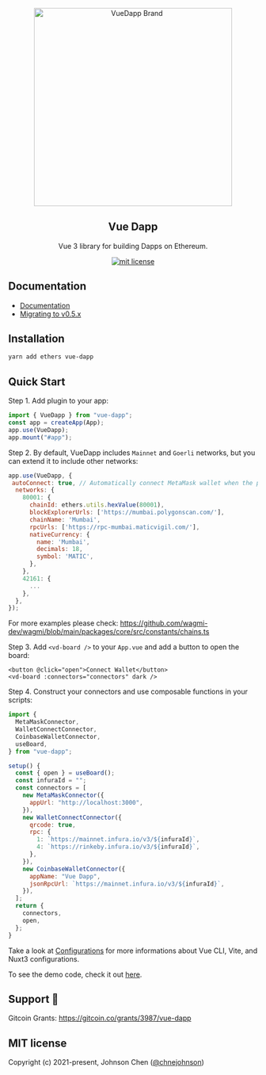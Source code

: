 <p align="center">
   <a href="https://vue-dapp-docs.netlify.app/">
    <img src="https://github.com/chnejohnson/vue-dapp/blob/main/demo/src/assets/logo.png" alt="VueDapp Brand" style="max-width:100%;" width="400">
  </a>
</p>
<h2 align="center">
  Vue Dapp
</h2>
<p align="center">
  Vue 3 library for building Dapps on Ethereum.
</p>

<p align="center">
  <a href="https://github.com/chnejohnson/vue-dapp">
    <img src="https://img.shields.io/badge/license-MIT-green.svg" alt="mit license"/>
  </a>
</p>

## Documentation

- [Documentation](https://vue-dapp-docs.netlify.app/)
- [Migrating to v0.5.x](https://vue-dapp-docs.netlify.app/migration)

## Installation

```bash
yarn add ethers vue-dapp
```

## Quick Start

Step 1. Add plugin to your app:

```javascript
import { VueDapp } from "vue-dapp";
const app = createApp(App);
app.use(VueDapp);
app.mount("#app");
```

Step 2. By default, VueDapp includes `Mainnet` and `Goerli` networks, but you can extend it to include other networks:

```javascript
app.use(VueDapp, {
 autoConnect: true, // Automatically connect MetaMask wallet when the page is loaded
  networks: {
    80001: {
      chainId: ethers.utils.hexValue(80001),
      blockExplorerUrls: ['https://mumbai.polygonscan.com/'],
      chainName: 'Mumbai',
      rpcUrls: ['https://rpc-mumbai.maticvigil.com/'],
      nativeCurrency: {
        name: 'Mumbai',
        decimals: 18,
        symbol: 'MATIC',
      },
    },
    42161: {
      ...
    },
  },
});

```
For more examples please check:
https://github.com/wagmi-dev/wagmi/blob/main/packages/core/src/constants/chains.ts


Step 3. Add `<vd-board />` to your `App.vue` and add a button to open the board:

```vue
<button @click="open">Connect Wallet</button>
<vd-board :connectors="connectors" dark />
```

Step 4. Construct your connectors and use composable functions in your scripts:

```js
import {
  MetaMaskConnector,
  WalletConnectConnector,
  CoinbaseWalletConnector,
  useBoard,
} from "vue-dapp";

setup() {
  const { open } = useBoard();
  const infuraId = "";
  const connectors = [
    new MetaMaskConnector({
      appUrl: "http://localhost:3000",
    }),
    new WalletConnectConnector({
      qrcode: true,
      rpc: {
        1: `https://mainnet.infura.io/v3/${infuraId}`,
        4: `https://rinkeby.infura.io/v3/${infuraId}`,
      },
    }),
    new CoinbaseWalletConnector({
      appName: "Vue Dapp",
      jsonRpcUrl: `https://mainnet.infura.io/v3/${infuraId}`,
    }),
  ];
  return {
    connectors,
    open,
  };
}
```

Take a look at [Configurations](https://vue-dapp-docs.netlify.app/configurations) for more informations about Vue CLI, Vite, and Nuxt3 configurations.

To see the demo code, check it out [here](https://github.com/chnejohnson/vue-dapp/blob/main/demo/src/App.vue).

## Support 🙏

Gitcoin Grants: https://gitcoin.co/grants/3987/vue-dapp

## MIT license

Copyright (c) 2021-present, Johnson Chen ([@chnejohnson](https://twitter.com/chnejohnson))

